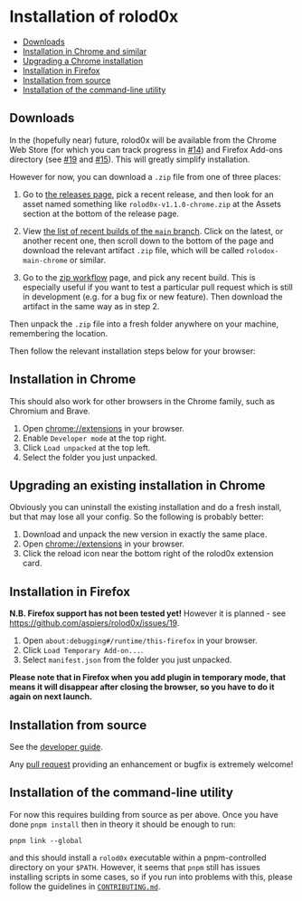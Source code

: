 # Installation of rolod0x

- [Downloads](#downloads)
- [Installation in Chrome and similar](#chrome)
- [Upgrading a Chrome installation](#chrome-upgrade)
- [Installation in Firefox](#firefox)
- [Installation from source](#source)
- [Installation of the command-line utility](#cli)

## Downloads <a name="downloads"></a>

In the (hopefully near) future, rolod0x will be available from the Chrome
Web Store (for which you can track progress in [#14][]) and Firefox Add-ons
directory (see [#19][] and [#15][]).  This will greatly simplify installation.

[#14]: https://github.com/aspiers/rolod0x/issues/14
[#15]: https://github.com/aspiers/rolod0x/issues/15
[#19]: https://github.com/aspiers/rolod0x/issues/19

However for now, you can download a `.zip` file from one of three places:

1. Go to [the releases page][releases], pick a recent release, and then look
   for an asset named something like `rolod0x-v1.1.0-chrome.zip` at the Assets
   section at the bottom of the release page.

2. View [the list of recent builds of the `main` branch][main].  Click
   on the latest, or another recent one, then scroll down to the
   bottom of the page and download the relevant artifact `.zip` file,
   which will be called `rolodox-main-chrome` or similar.

3. Go to the [zip workflow][] page, and pick any recent build.  This
   is especially useful if you want to test a particular pull request
   which is still in development (e.g. for a bug fix or new feature).
   Then download the artifact in the same way as in step 2.

[releases]: https://github.com/aspiers/rolod0x/releases
[main]: https://github.com/aspiers/rolod0x/actions/workflows/build-zip.yml?query=branch%3Amain
[zip workflow]: https://github.com/aspiers/rolod0x/actions/workflows/build-zip.yml

Then unpack the `.zip` file into a fresh folder anywhere on your machine,
remembering the location.

Then follow the relevant installation steps below for your browser:

## Installation in Chrome <a name="chrome"></a>

This should also work for other browsers in the Chrome family, such as
Chromium and Brave.

1. Open <chrome://extensions> in your browser.
2. Enable `Developer mode` at the top right.
3. Click `Load unpacked` at the top left.
4. Select the folder you just unpacked.

## Upgrading an existing installation in Chrome <a name="chrome-upgrade"></a>

Obviously you can uninstall the existing installation and do a fresh
install, but that may lose all your config.  So the following is probably
better:

1. Download and unpack the new version in exactly the same place.
2. Open <chrome://extensions> in your browser.
3. Click the reload icon near the bottom right of the rolod0x extension
   card.

## Installation in Firefox <a name="firefox"></a>

**N.B. Firefox support has not been tested yet!**  However it is
planned - see <https://github.com/aspiers/rolod0x/issues/19>.

1. Open `about:debugging#/runtime/this-firefox` in your browser.
2. Click `Load Temporary Add-on...`.
3. Select `manifest.json` from the folder you just unpacked.

**Please note that in Firefox when you add plugin in temporary mode, that
means it will disappear after closing the browser, so you have to do it
again on next launch.**

## Installation from source <a name="source"></a>

See the [developer guide][].

Any [pull request][using PRs] providing an enhancement or bugfix is
extremely welcome!

[developer guide]: ./dev-guide.md
[using PRs]: https://docs.github.com/en/pull-requests

## Installation of the command-line utility <a name="cli"></a>

For now this requires building from source as per above.  Once you
have done `pnpm install` then in theory it should be enough to run:

    pnpm link --global

and this should install a `rolod0x` executable within a
pnpm-controlled directory on your `$PATH`.  However, it seems that
`pnpm` still has issues installing scripts in some cases, so if you
run into problems with this, please follow the guidelines in
[`CONTRIBUTING.md`](../CONTRIBUTING.md).
